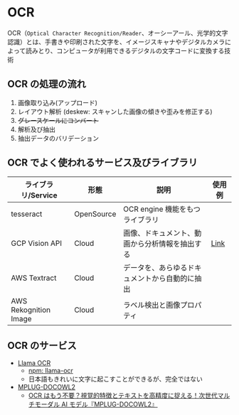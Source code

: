 # OCR

OCR（`Optical Character Recognition/Reader`、オーシーアール、光学的文字認識）とは、手書きや印刷された文字を、イメージスキャナやデジタルカメラによって読みとり、コンピュータが利用できるデジタルの文字コードに変換する技術

## OCR の処理の流れ

1. 画像取り込み(アップロード)
2. レイアウト解析 (deskew: スキャンした画像の傾きや歪みを修正する)
3. ~~グレースケールにコンバート~~
4. 解析及び抽出
5. 抽出データのバリデーション

## OCR でよく使われるサービス及びライブラリ

| ライブラリ/Service    | 形態       | 説明                                           | 使用例                                           |
| --------------------- | ---------- | ---------------------------------------------- | ------------------------------------------------ |
| tesseract             | OpenSource | OCR engine 機能をもつライブラリ                |                                                  |
| GCP Vision API        | Cloud      | 画像、ドキュメント、動画から分析情報を抽出する | [Link](https://note.com/newbees/n/n39f67f6daff0) |
| AWS Textract          | Cloud      | データを、あらゆるドキュメントから自動的に抽出 |                                                  |
| AWS Rekognition Image | Cloud      | ラベル検出と画像プロパティ                     |                                                  |

## OCR のサービス

- [Llama OCR](https://llamaocr.com/)
  - [npm: llama-ocr](https://github.com/Nutlope/llama-ocr)
  - 日本語もきれいに文字に起こすことができるが、完全ではない
- [MPLUG-DOCOWL2](https://github.com/X-PLUG/mPLUG-DocOwl)
  - [OCR はもう不要？視覚的特徴とテキストを高精度に捉える！次世代マルチモーダル AI モデル『MPLUG-DOCOWL2』](https://qiita.com/ryosuke_ohori/items/34581692852b8b406139)

